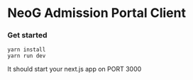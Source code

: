 # NeoG Admission Portal Client

### Get started 

```  
yarn install
yarn run dev
``` 

It should start your next.js app on PORT 3000




